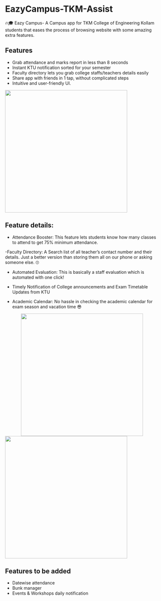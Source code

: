 # EazyCampus-TKM-Assist
🔥🎓 Eazy Campus- A Campus app for TKM College of Engineering Kollam students that eases the process of browsing website with some amazing extra features.

## Features
- Grab attendance and marks report in less than 8 seconds
- Instant KTU notification sorted for your semester 
- Faculty directory lets you grab college staffs/teachers details easily
- Share app with friends in 1 tap, without complicated steps
- Intuitive and user-friendly UI.

<img src="https://i.imgur.com/CDugLle.jpg" height="400px" weight="800px">

## Feature details:

- Attendance Booster: This feature lets students know how many classes to attend to get 75% minimum attendance. 

-Faculty Directory: A Search list of all teacher’s contact number and their details. Just a better version than storing them all on our phone or asking someone else. 🙄

- Automated Evaluation: This is basically a staff evaluation which is automated with one click!

- Timely Notification of College announcements and Exam Timetable Updates from KTU

- Academic Calendar: No hassle in checking the academic calendar for exam season and vacation time 😎

<center><img src="https://i.imgur.com/zdyO5Ka.jpg" height="400px" weight="800px"></center>

<img src="https://i.imgur.com/8eF58RZ.png" height="400px" weight="800px">

## Features to be added
- Datewise attendance
- Bunk manager
- Events & Workshops daily notification
